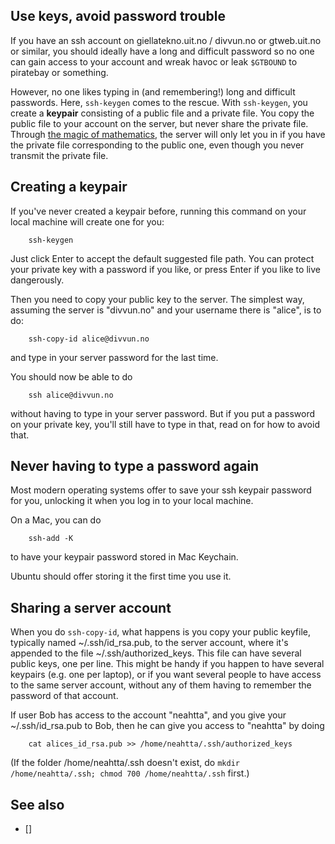 ## Use keys, avoid password trouble

If you have an ssh account on giellatekno.uit.no / divvun.no or gtweb.uit.no or
similar, you should ideally have a long and difficult password so no one can
gain access to your account and wreak havoc or leak ```$GTBOUND``` to piratebay
or something.

However, no one likes typing in (and remembering!) long and difficult
passwords. Here, `ssh-keygen` comes to the rescue. With `ssh-keygen`, you
create a **keypair** consisting of a public file and a private file. You copy
the public file to your account on the server, but never share the private
file. Through [the magic of mathematics](https://en.wikipedia.org/wiki/Public-key_cryptography),
the server will only let you in if you have the private file corresponding to
the public one, even though you never transmit the private file.

## Creating a keypair

If you've never created a keypair before, running this command on your local
machine will create one for you:

```
    ssh-keygen
```

Just click Enter to accept the default suggested file path. You can protect
your private key with a password if you like, or press Enter if you like to
live dangerously.

Then you need to copy your public key to the server. The simplest way, assuming
the server is "divvun.no" and your username there is "alice", is to do:

```
    ssh-copy-id alice@divvun.no
```
and type in your server password for the last time.

You should now be able to do
```
    ssh alice@divvun.no
```

without having to type in your server password.  But if you put a password on
your private key, you'll still have to type in that, read on for how to avoid
that.

## Never having to type a password again

Most modern operating systems offer to save your ssh keypair password for you,
unlocking it when you log in to your local machine. 

On a Mac, you can do
```
    ssh-add -K
```
to have your keypair password stored in Mac Keychain.

Ubuntu should offer storing it the first time you use it.

## Sharing a server account

When you do ```ssh-copy-id```, what happens is you copy your public keyfile,
typically named ~/.ssh/id_rsa.pub, to the server account, where it's appended
to the file ~/.ssh/authorized_keys. This file can have several public keys, one
per line.  This might be handy if you happen to have several keypairs (e.g. one
per laptop), or if you want several people to have access to the same server
account, without any of them having to remember the password of that account.

If user Bob has access to the account "neahtta", and you give your
~/.ssh/id_rsa.pub to Bob, then he can give you access to "neahtta" by doing

```
    cat alices_id_rsa.pub >> /home/neahtta/.ssh/authorized_keys
```

(If the folder /home/neahtta/.ssh doesn't exist, do ```mkdir
/home/neahtta/.ssh; chmod 700 /home/neahtta/.ssh```  first.)

## See also

* []
